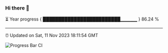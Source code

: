 ### Hi there 👋

⏳ Year progress { █████████████████████████▁▁▁▁▁ } 86.24 %

---

⏰ Updated on Sat, 11 Nov 2023 18:11:54 GMT

![Progress Bar CI](https://github.com/liununu/liununu/workflows/Progress%20Bar%20CI/badge.svg)

